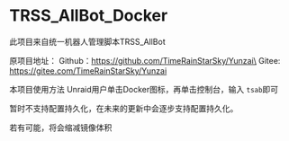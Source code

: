 # TRSS_AllBot_Docker

此项目来自统一机器人管理脚本TRSS_AllBot

原项目地址：
Github：https://github.com/TimeRainStarSky/Yunzai\
Gitee: https://gitee.com/TimeRainStarSky/Yunzai

本项目使用方法
Unraid用户单击Docker图标，再单击控制台，输入
```tsab```即可

暂时不支持配置持久化，在未来的更新中会逐步支持配置持久化。

若有可能，将会缩减镜像体积
